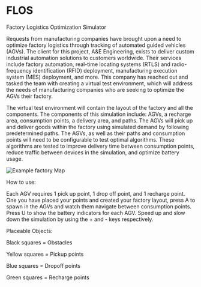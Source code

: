 # FLOS
Factory Logistics Optimization Simulator

Requests from manufacturing companies have brought upon a need to optimize factory logistics through tracking of automated guided vehicles (AGVs). The client for this project, A&E Engineering, exists to deliver custom industrial automation solutions to customers worldwide. Their services include factory automation, real-time locating systems (RTLS) and radio-frequency identification (RFID) deployment, manufacturing execution system (MES) deployment, and more. This company has reached out and tasked the team with creating a virtual test environment, which will address the needs of manufacturing companies who are seeking to optimize the AGVs their factory.  

The virtual test environment will contain the layout of the factory and all the components. The components of this simulation include: AGVs, a recharge area, consumption points, a delivery area, and paths. The AGVs will pick up and deliver goods within the factory using simulated demand by following predetermined paths. The AGVs, as well as their paths and consumption points will need to be configurable to test optimal algorithms. These algorithms are tested to improve delivery time between consumption points, reduce traffic between devices in the simulation, and optimize battery usage. 


![Example factory Map](https://user-images.githubusercontent.com/37707094/221194758-9c2c9190-27ff-4d0f-83fe-46114f7d05e5.png)



How to use:

Each AGV requires 1 pick up point, 1 drop off point, and 1 recharge point. One you have placed your points and created your factory layout, press A to spawn in the AGVs and watch them navigate between consumption points. Press U to show the battery indicators for each AGV. Speed up and slow down the simulation by using the + and - keys respectively.



Placeable Objects:

Black squares = Obstacles

Yellow squares = Pickup points

Blue squares = Dropoff points 

Green squares = Recharge points
